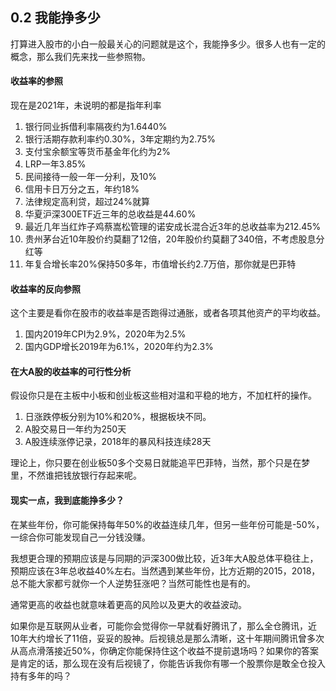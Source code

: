 ## 0.2 我能挣多少

打算进入股市的小白一般最关心的问题就是这个，我能挣多少。很多人也有一定的概念，那么我们先来找一些参照物。

#### 收益率的参照
现在是2021年，未说明的都是指年利率
1. 银行同业拆借利率隔夜约为1.6440%
2. 银行活期存款利率约0.30%，3年定期约为2.75%
3. 支付宝余额宝等货币基金年化约为2%
4. LRP一年3.85%
5. 民间接待一般一年一分利，及10%
6. 信用卡日万分之五，年约18%
7. 法律规定高利贷，超过24%就算
8. 华夏沪深300ETF近三年的总收益是44.60%
9. 最近几年当红炸子鸡蔡嵩松管理的诺安成长混合近3年的总收益率为212.45%
10. 贵州茅台近10年股价约莫翻了12倍，20年股价约莫翻了340倍，不考虑股息分红等
11. 年复合增长率20%保持50多年，市值增长约2.7万倍，那你就是巴菲特

#### 收益率的反向参照
这个主要是看你在股市的收益率是否跑得过通胀，或者各项其他资产的平均收益。

1. 国内2019年CPI为2.9%，2020年为2.5%
2. 国内GDP增长2019年为6.1%，2020年约为2.3%

#### 在大A股的收益率的可行性分析
假设你只是在主板中小板和创业板这些相对温和平稳的地方，不加杠杆的操作。

1. 日涨跌停板分别为10%和20%，根据板块不同。
2. A股交易日一年约为250天
3. A股连续涨停记录，2018年的暴风科技连续28天

理论上，你只要在创业板50多个交易日就能追平巴菲特，当然，那个只是在梦里，不然谁把钱放银行存起来呢。

#### 现实一点，我到底能挣多少？
在某些年份，你可能保持每年50%的收益连续几年，但另一些年份可能是-50%，一综合你可能发现自己一分钱没赚。

我想更合理的预期应该是与同期的沪深300做比较，近3年大A股总体平稳往上，预期应该在3年总收益40%左右。当然遇到某些年份，比方近期的2015，2018，总不能大家都亏就你一个人逆势狂涨吧？当然可能性也是有的。

通常更高的收益也就意味着更高的风险以及更大的收益波动。

如果你是互联网从业者，可能你会觉得你一早就看好腾讯了，那么全仓腾讯，近10年大约增长了11倍，妥妥的股神。后视镜总是那么清晰，这十年期间腾讯曾多次从高点滑落接近50%，你确定你能保持住这个收益不提前退场吗？如果你的答案是肯定的话，那么现在没有后视镜了，你能告诉我你有哪一个股票你是敢全仓投入持有多年的吗？
